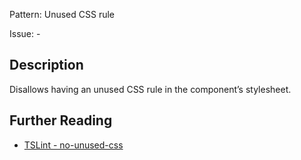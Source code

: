 Pattern: Unused CSS rule

Issue: -

## Description

Disallows having an unused CSS rule in the component’s stylesheet.

## Further Reading

* [TSLint - no-unused-css](http://codelyzer.com/rules/no-unused-css/)